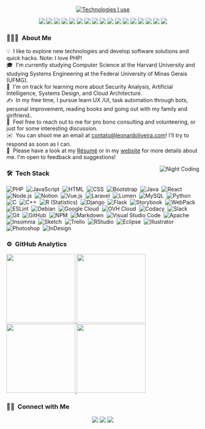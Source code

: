 
<!--
<div>
cpp  
                                    void life(void)
                                    {
                                      printf("Hi 👋, I'm Leonardo! \n");
                                      printf("A passionate linux hacker from Brazil \n");
                                      char currentlyLearning[] = "Java";
                                      char AskMeAbout[] = "Anything";
                                      char ReachMeAt[] = "contato@leonardoliveira.com";
                                      char FunFact[]  = "I'm not fun 😭";
                                    }


</div>
!-->

<div align=center>

  
   <p align=center><a href="https://github.com/deep.5050"><img src="https://i.imgur.com/gO1tJqp.png" title="Technologies I use" align=center/></a></p>

 
 <div align="center">
   <img src="https://img.shields.io/badge/php%20-%23339933.svg?&style=for-the-badge&logo=php&logoColor=white" />
   <img src="https://img.shields.io/badge/wordpress%20-%23339933.svg?&style=for-the-badge&logo=wordpress&logoColor=white" />
   <img src="https://img.shields.io/badge/%20-%23339933.svg?&style=for-the-badge&logo=c&logoColor=white" />
   <img src="https://img.shields.io/badge/electron%20-%23e34f26.svg?&style=for-the-badge&logo=electron&logoColor=white" />
   <img src="https://img.shields.io/badge/javascript%20-%23339933.svg?&style=for-the-badge&logo=javascript&logoColor=white" />
   <img src="https://img.shields.io/badge/html5%20-%23e34f26.svg?&style=for-the-badge&logo=html5&logoColor=white" />
   <img src="https://img.shields.io/badge/node.js%20-%23339933.svg?&style=for-the-badge&logo=node.js&logoColor=white" />
   <img src="https://img.shields.io/badge/Docker%20-%23e34f26.svg?&style=for-the-badge&logo=docker&logoColor=white" />
   <img src="https://img.shields.io/badge/python%20-%23339933.svg?&style=for-the-badge&logo=python&logoColor=white" />
   <img src="https://img.shields.io/badge/Linux%20-%23e34f26.svg?&style=for-the-badge&logo=linux&logoColor=white" />
   <img src="https://img.shields.io/badge/java%20-%23339933.svg?&style=for-the-badge&logo=java&logoColor=white" />
   <img src="https://img.shields.io/badge/kotlin%20-%23339933.svg?&style=for-the-badge&logo=kotlin&logoColor=white" />
   <img src="https://img.shields.io/badge/typescript%20-%23339933.svg?&style=for-the-badge&logo=typescript&logoColor=white" />
   <img src="https://img.shields.io/badge/swift%20-%23339933.svg?&style=for-the-badge&logo=swift&logoColor=white" />
   <img src="https://img.shields.io/badge/go%20-%23339933.svg?&style=for-the-badge&logo=go&logoColor=white" />
   <img src="https://img.shields.io/badge/scala%20-%23339933.svg?&style=for-the-badge&logo=scala&logoColor=white" />
   <img src="https://img.shields.io/badge/elm%20-%23339933.svg?&style=for-the-badge&logo=elm&logoColor=white" />
 </div>
 </div>
 
### 👨🏻‍💻 &nbsp;About Me

💡 &nbsp;I like to explore new technologies and develop software solutions and quick hacks. Note: I love PHP!\
🎓 &nbsp;I'm currently studying Computer Science at the Harvard University and studying Systems Engineering at the Federal University of Minas Gerais (UFMG).\
🌱 &nbsp;I'm on track for learning more about Security Analysis, Artificial Intelligence, Systems Design, and Cloud Architecture.\
✍️ &nbsp;In my free time, I pursue learn UX /UI, task automation through bots, personal improvement, reading books and going out with my family and girlfriend..\
💬 &nbsp;Feel free to reach out to me for pro bono consulting and volunteering, or just for some interesting discussion.\
✉️ &nbsp;You can shoot me an email at contato@leonardoliveira.com! I'll try to respond as soon as I can.\
📄 &nbsp;Please have a look at my [Résumé](https://www.linkedin.com/in/srgoogle23/) or in my [website](https://leonardoliveira.com/) for more details about me. I'm open to feedback and suggestions!

<img alt="Night Coding" src="https://i.imgur.com/tbgWQm3.gif" align="right"/>

### 🛠 &nbsp;Tech Stack
![PHP](https://img.shields.io/badge/-PHP-05122A?style=flat&logo=php)&nbsp;
![JavaScript](https://img.shields.io/badge/-JavaScript-05122A?style=flat&logo=javascript)&nbsp;
![HTML](https://img.shields.io/badge/-HTML-05122A?style=flat&logo=HTML5)&nbsp;
![CSS](https://img.shields.io/badge/-CSS-05122A?style=flat&logo=CSS3&logoColor=1572B6)&nbsp;
![Bootstrap](https://img.shields.io/badge/-Bootstrap-05122A?style=flat&logo=bootstrap&logoColor=563D7C)&nbsp;
![Java](https://img.shields.io/badge/-Java-05122A?style=flat&logo=Java&logoColor=FFA518)&nbsp;
![React](https://img.shields.io/badge/-React-05122A?style=flat&logo=react)&nbsp;
![Node.js](https://img.shields.io/badge/-Node.js-05122A?style=flat&logo=node.js)&nbsp;
![Notion](https://img.shields.io/badge/-Notion-000000?style=flat-square&logo=Notion&logoColor=white"!)&nbsp;
![Vue.js](https://img.shields.io/badge/-Vue.js-42B883?style=flat-square&logo=Vue.js&logoColor=white"!)&nbsp;
![Laravel](https://img.shields.io/badge/-Laravel-F55247?style=flat-square&logo=Laravel&logoColor=white"!)&nbsp;
![Lumen](https://img.shields.io/badge/-Lumen-E74430?style=flat-square&logo=Lumen&logoColor=white"!)&nbsp;
![MySQL](https://img.shields.io/badge/-MySQL-F29111?style=flat-square&logo=MySQL&logoColor=white)&nbsp;
![Python](https://img.shields.io/badge/-Python-05122A?style=flat&logo=python)&nbsp;
![C](https://img.shields.io/badge/-C-05122A?style=flat&logo=C&logoColor=A8B9CC)&nbsp;
![C++](https://img.shields.io/badge/-C++-05122A?style=flat&logo=C%2B%2B&logoColor=00599C)&nbsp;
![R (Statistics)](https://img.shields.io/badge/-R-05122A?style=flat&logo=R&logoColor=276DC3)&nbsp;
![Django](https://img.shields.io/badge/-Django-05122A?style=flat&logo=django&logoColor=092E20)&nbsp;
![Flask](https://img.shields.io/badge/-Flask-05122A?style=flat&logo=flask)&nbsp;
![Storybook](https://img.shields.io/badge/-Storybook-FF4785?style=flat-square&logo=Storybook&logoColor=white"!)&nbsp;
![WebPack](https://img.shields.io/badge/-WebPack-1C78C0?style=flat-square&logo=WebPack&logoColor=white"!)&nbsp;
![ESLint](https://img.shields.io/badge/-ESLint-4B32C3?style=flat-square&logo=ESLint&logoColor=white"!)&nbsp;
![Debian](https://img.shields.io/badge/-Debian-A80030?style=flat-square&logo=Debian&logoColor=white"!)&nbsp;
![Google Cloud](https://img.shields.io/badge/-Google%20Cloud-4285F4?style=flat-square&logo=Google%20Cloud&logoColor=white"!)&nbsp;
![OVH Cloud](https://img.shields.io/badge/-OVH%20Cloud-123F6D?style=flat-square&logo=OVH&logoColor=white"!)&nbsp;
![Codacy](https://img.shields.io/badge/-Codacy-222F29?style=flat-square&logo=Codacy&logoColor=white"!)&nbsp;
![Slack](https://img.shields.io/badge/-Slack-E01563?style=flat-square&logo=Slack&logoColor=white)&nbsp;
![Git](https://img.shields.io/badge/-Git-05122A?style=flat&logo=git)&nbsp;
![GitHub](https://img.shields.io/badge/-GitHub-05122A?style=flat&logo=github)&nbsp;
![NPM](https://img.shields.io/badge/-NPM-CB3837?style=flat-square&logo=NPM&logoColor=white)&nbsp;
![Markdown](https://img.shields.io/badge/-Markdown-05122A?style=flat&logo=markdown)&nbsp;
![Visual Studio Code](https://img.shields.io/badge/-Visual%20Studio%20Code-05122A?style=flat&logo=visual-studio-code&logoColor=007ACC)&nbsp;
![Apache](https://img.shields.io/badge/-Apache-D22128?style=flat-square&logo=Apache&logoColor=white)&nbsp;
![Insomnia](https://img.shields.io/badge/-Insomnia-5849BE?style=flat-square&logo=Insomnia&logoColor=white)&nbsp;
![Sketch](https://img.shields.io/badge/-Sketch-FA6400?style=flat-square&logo=Sketch&logoColor=white)&nbsp;
![Trello](https://img.shields.io/badge/-Trello-0079BF?style=flat-square&logo=Trello&logoColor=white)&nbsp;
![RStudio](https://img.shields.io/badge/-RStudio-05122A?style=flat&logo=rstudio)&nbsp;
![Eclipse](https://img.shields.io/badge/-Eclipse-05122A?style=flat&logo=eclipse-ide&logoColor=2C2255)&nbsp;
![Illustrator](https://img.shields.io/badge/-Illustrator-05122A?style=flat&logo=adobe-illustrator)&nbsp;
![Photoshop](https://img.shields.io/badge/-Photoshop-05122A?style=flat&logo=adobe-photoshop)&nbsp;
![InDesign](https://img.shields.io/badge/-InDesign-05122A?style=flat&logo=adobe-indesign)&nbsp;
    
### ⚙️ &nbsp;GitHub Analytics

<p align="center">
<a href="https://github.com/srgoogle23">
<div>
  <div>
    <img height="180em" src="https://github-readme-stats-eight-theta.vercel.app/api?username=AVS1508&show_icons=true&theme=algolia&include_all_commits=true&count_private=true" style="max-width: 50%;"/>
    <img height="180em" src="https://github-readme-stats-eight-theta.vercel.app/api/top-langs/?username=AVS1508&layout=compact&langs_count=8&theme=algolia" style="max-width: 50%;"/>
  </div>
  <div>
    <img height="180em" src="https://github-readme-stats.vercel.app/api/top-langs/?username=srgoogle23&layout=compact&theme=algolia" style="max-width: 50%;"/>
    <img height="180em" src="https://github-readme-stats.vercel.app/api/wakatime?username=srgoogle23&layout=compact&custom_title=Hours%20Coding%20Today" style="max-width: 50%;"/>
  </div>
</div>
</a>
</p>

### 🤝🏻 &nbsp;Connect with Me

<p align="center">
<a href="https://www.linkedin.com/in/leonardo-oliveira-teixeira/"><img src="https://img.shields.io/badge/-Leonardo%20Oliveira%20Teixeira-0077B5?style=flat&logo=Linkedin&logoColor=white"/></a>
<a href="mailto:contato@leonardoliveira.com"><img src="https://img.shields.io/badge/-contato@leonardoliveira.com-D14836?style=flat&logo=Gmail&logoColor=whitee"/></a>
<a href="https://instagram.com/srgoogle23"><img src="https://img.shields.io/badge/-@srgoogle23-E4405F?style=flat&logo=Instagram&logoColor=white"/></a>
</p>

